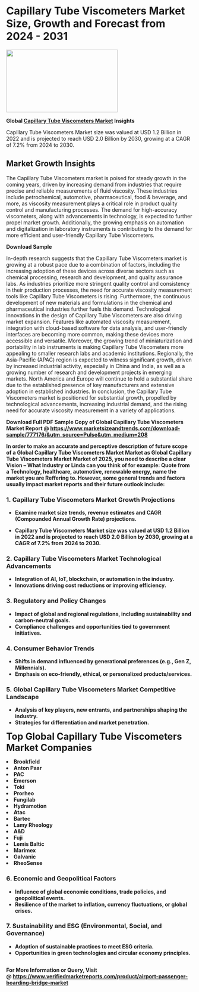 <H1>Capillary Tube Viscometers Market Size, Growth and Forecast from 2024 - 2031</H1><img class="aligncenter size-medium wp-image-584254" src="https://thirdeyenews.in/wp-content/uploads/2024/09/Global-Market-Research-300x168.jpeg" alt="" width="300" height="168" /><p><strong>Global&nbsp;<a href="https://www.marketsizeandtrends.com/download-sample/777176/&amp;utm_source=Pulse&amp;utm_medium=208">Capillary Tube Viscometers Market</a> Insights</strong></p><p>Capillary Tube Viscometers Market size was valued at USD 1.2 Billion in 2022 and is projected to reach USD 2.0 Billion by 2030, growing at a CAGR of 7.2% from 2024 to 2030.</p><p><h2>Market Growth Insights</h2> <p>The Capillary Tube Viscometers market is poised for steady growth in the coming years, driven by increasing demand from industries that require precise and reliable measurements of fluid viscosity. These industries include petrochemical, automotive, pharmaceutical, food & beverage, and more, as viscosity measurement plays a critical role in product quality control and manufacturing processes. The demand for high-accuracy viscometers, along with advancements in technology, is expected to further propel market growth. Additionally, the growing emphasis on automation and digitalization in laboratory instruments is contributing to the demand for more efficient and user-friendly Capillary Tube Viscometers.</p> <p><strong>Download Sample</strong></p> <p>In-depth research suggests that the Capillary Tube Viscometers market is growing at a robust pace due to a combination of factors, including the increasing adoption of these devices across diverse sectors such as chemical processing, research and development, and quality assurance labs. As industries prioritize more stringent quality control and consistency in their production processes, the need for accurate viscosity measurement tools like Capillary Tube Viscometers is rising. Furthermore, the continuous development of new materials and formulations in the chemical and pharmaceutical industries further fuels this demand. Technological innovations in the design of Capillary Tube Viscometers are also driving market expansion. Features like automated viscosity measurement, integration with cloud-based software for data analysis, and user-friendly interfaces are becoming more common, making these devices more accessible and versatile. Moreover, the growing trend of miniaturization and portability in lab instruments is making Capillary Tube Viscometers more appealing to smaller research labs and academic institutions. Regionally, the Asia-Pacific (APAC) region is expected to witness significant growth, driven by increased industrial activity, especially in China and India, as well as a growing number of research and development projects in emerging markets. North America and Europe will continue to hold a substantial share due to the established presence of key manufacturers and extensive adoption in established industries. In conclusion, the Capillary Tube Viscometers market is positioned for substantial growth, propelled by technological advancements, increasing industrial demand, and the rising need for accurate viscosity measurement in a variety of applications.</p> <p><strong></p><p><span class=""><strong>Download Full PDF Sample Copy of Global Capillary Tube Viscometers Market Report</strong> @ <a href="https://www.marketsizeandtrends.com/download-sample/777176/&amp;utm_source=Pulse&amp;utm_medium=208" target="_blank">https://www.marketsizeandtrends.com/download-sample/777176/&amp;utm_source=Pulse&amp;utm_medium=208</a></span></p><p>In order to make an accurate and perceptive description of future scope of a Global&nbsp;Capillary Tube Viscometers Market Market as Global&nbsp;Capillary Tube Viscometers Market Market of 2025, you need to describe a clear Vision &ndash; What Industry or Linda can you think of for example: Quote from a Technology, healthcare, automotive, renewable energy, name the market you are Reffering to. However, some general trends and factors usually impact market reports and their future outlook include:</p><h3>1.&nbsp;<strong>Capillary Tube Viscometers Market Growth Projections</strong></h3><ul><li>Examine market size trends, revenue estimates and CAGR (Compounded Annual Growth Rate) projections.</li><li><p>Capillary Tube Viscometers Market size was valued at USD 1.2 Billion in 2022 and is projected to reach USD 2.0 Billion by 2030, growing at a CAGR of 7.2% from 2024 to 2030.</p></li></ul><h3>2.&nbsp;<strong>Capillary Tube Viscometers Market Technological Advancements</strong></h3><ul><li>Integration of AI, IoT, blockchain, or automation in the industry.</li><li>Innovations driving cost reductions or improving efficiency.</li></ul><h3>3.&nbsp;<strong>Regulatory and Policy Changes</strong></h3><ul><li>Impact of global and regional regulations, including sustainability and carbon-neutral goals.</li><li>Compliance challenges and opportunities tied to government initiatives.</li></ul><h3>4.&nbsp;<strong>Consumer Behavior Trends</strong></h3><ul><li>Shifts in demand influenced by generational preferences (e.g., Gen Z, Millennials).</li><li>Emphasis on eco-friendly, ethical, or personalized products/services.</li></ul><h3>5.&nbsp;<strong>Global Capillary Tube Viscometers Market Competitive Landscape</strong></h3><ul><li>Analysis of key players, new entrants, and partnerships shaping the industry.</li><li>Strategies for differentiation and market penetration.</li></ul><p data-pm-slice="1 1 []"><span style="color: inherit; font-family: inherit; font-size: 25px;">Top Global Capillary Tube Viscometers Market Companies</span></p><div class="" data-test-id=""><p><li>Brookfield</li><li> Anton Paar</li><li> PAC</li><li> Emerson</li><li> Toki</li><li> Prorheo</li><li> Fungilab</li><li> Hydramotion</li><li> Atac</li><li> Bartec</li><li> Lamy Rheology</li><li> A&D</li><li> Fuji</li><li> Lemis Baltic</li><li> Marimex</li><li> Galvanic</li><li> RheoSense</li></p></div><h3>6.&nbsp;<strong>Economic and Geopolitical Factors</strong></h3><ul><li>Influence of global economic conditions, trade policies, and geopolitical events.</li><li>Resilience of the market to inflation, currency fluctuations, or global crises.</li></ul><h3>7.&nbsp;<strong>Sustainability and ESG (Environmental, Social, and Governance)</strong></h3><ul><li>Adoption of sustainable practices to meet ESG criteria.</li><li>Opportunities in green technologies and circular economy principles.</li></ul><h2><strong style="font-size: 14px;">For More Information or Query, Visit @&nbsp;</strong><a style="background-color: #ffffff; font-size: 14px;" href="https://www.marketsizeandtrends.com/report/capillary-tube-viscometers-market/" target="_blank">https://www.verifiedmarketreports.com/product/airport-passenger-boarding-bridge-market</a></h2>
